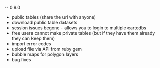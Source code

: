 -- 0.9.0

* public tables (share the url with anyone)
* download public table datasets
* session issues begone - allows you to login to multiple cartodbs
* free users cannot make private tables (but if they have them already they can keep them)
* import error codes
* upload file via API from ruby gem
* bubble maps for polygon layers
* bug fixes
